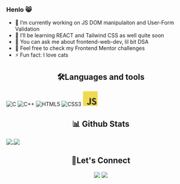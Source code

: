 ### Henlo 😸
- 🔭 I’m currently working on JS DOM manipulaiton and User-Form Validation 
- 🌱 I’ll be learning REACT and Tailwind CSS as well quite soon
- 💬 You can ask me about frontend-web-dev, lil bit DSA
- 🙌 Feel free to check my Frontend Mentor challenges
- ⚡ Fun fact: I love cats 
<h2 align = "center">🛠️Languages and tools </h2>
<p>
<img src="https://cdn.jsdelivr.net/gh/devicons/devicon/icons/c/c-original.svg" alt = "C" width = "40" height ="40" >
<img src="https://cdn.jsdelivr.net/gh/devicons/devicon/icons/cplusplus/cplusplus-original.svg" alt = "C++" width = "40" height ="40"/>
<img src="https://cdn.jsdelivr.net/gh/devicons/devicon/icons/html5/html5-original.svg" alt = "HTML5" width = "40" height ="40"/>
<img src="https://cdn.jsdelivr.net/gh/devicons/devicon/icons/css3/css3-original.svg" alt = "CSS3" width = "40" height ="40"/>
<img src="https://raw.githubusercontent.com/devicons/devicon/master/icons/javascript/javascript-original.svg" alt="javascript" width="40" height="40"/>
<!-- <img src="https://cdn.jsdelivr.net/gh/devicons/devicon/icons/tailwindcss/tailwindcss-plain.svg" alt = "tailwindCSS" width = "40" height = "40"/>
<img src="https://cdn.jsdelivr.net/gh/devicons/devicon/icons/react/react-original-wordmark.svg" alt = "React" width = "40" height = "40">
<img src="https://cdn.jsdelivr.net/gh/devicons/devicon/icons/nodejs/nodejs-original.svg" alt = "NodeJS" width = "40" height = "40"/>
<img src="https://cdn.jsdelivr.net/gh/devicons/devicon/icons/java/java-original.svg" alt = "Java" width = "40" height = "40"/>
![Kabir's GitHub stats](https://github-readme-stats.vercel.app/api?username=kabir-afk&show_icons=true&theme=neon )
 -->
</p>

<h2 align = center> 📊 Github Stats </h2>
<a href="https://streak-stats.demolab.com/?user=kabir-afk">
  <img height=200 align="center" src="https://streak-stats.demolab.com/?user=kabir-afk&theme=dark" />
</a>
<a href="https://github.com/kabir-afk/convoychat">
  <img height=200 align="center" src="https://github-readme-stats.vercel.app/api/top-langs?username=kabir-afk&layout=compact&langs_count=8&hide=typescript,less&card_width=320&theme=dark" />
</a>

<h2 align = "center">📱Let's Connect </h2>
<p align = "center">
<a href = "https://www.frontendmentor.io/profile/kabir-afk"><img src = "https://www.frontendmentor.io/static/images/logo-desktop.svg"></a>
<a href = "https://leetcode.com/kabiraxxx/"><img src = "https://upload.wikimedia.org/wikipedia/commons/1/19/LeetCode_logo_black.png" width = "40" height = "auto"></a>
</p>
